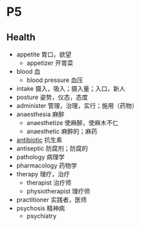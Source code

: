 

# P5


## Health
- appetite 胃口，欲望
	- appetizer 开胃菜
- blood 血
	- blood pressure 血压
- intake 摄入，吸入；摄入量；入口，新人
- posture 姿势，仪态，态度
- administer 管理，治理，实行；施用（药物）
- anaesthesia 麻醉
	- anaesthetize 使麻醉，使麻木不仁
	- anaesthetic 麻醉的；麻药
- <u>anti</u><u>bio</u><u>tic</u> 抗生素
- antiseptic  防腐剂；防腐的
- pathology 病理学
- pharmacology 药物学
- therapy 理疗，治疗
	- therapist 治疗师
	- physiotherapist 理疗师
- practitioner 实践者，医师
- psychosis 精神病
	- psychiatry 